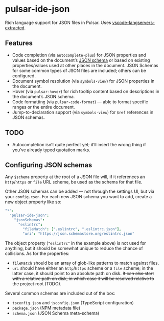 # pulsar-ide-json

Rich language support for JSON files in Pulsar. Uses [vscode-langservers-extracted](https://www.npmjs.com/package/vscode-langservers-extracted).

## Features

* Code completion (via `autocomplete-plus`) for JSON properties and values based on the document’s [JSON schema](https://json-schema.org/) or based on existing properties/values used at other places in the document. JSON Schemas for some common types of JSON files are included; others can be configured.
* Document symbol resolution (via `symbols-view`) for JSON properties in the document.
* Hover (via `pulsar-hover`) for rich tooltip content based on descriptions in the document’s JSON schema.
* Code formatting (via `pulsar-code-format`) — able to format specific ranges or the entire document.
* Jump-to-declaration support (via `symbols-view`) for `$ref` references in JSON schemas.

## TODO

* Autocompletion isn’t quite perfect yet; it’ll insert the wrong thing if you’ve already typed quotation marks.

## Configuring JSON schemas

Any `$schema` property at the root of a JSON file will, if it references an `http`/`https` or `file` URL scheme, be used as the schema for that file.

Other JSON schemas can be added — not through the settings UI, but via your `config.cson`. For each new JSON schema you want to add, create a new object property like so:

```coffeescript
"*":
  "pulsar-ide-json":
    "jsonSchemas":
      "eslintrc":
        "fileMatch": [".eslintrc", ".eslintrc.json"],
        "uri": "https://json.schemastore.org/eslintrc.json"
```

The object property (`"eslintrc"` in the example above) is not used for anything, but it should be somewhat unique to reduce the chance of collisions. As for the properties:

* `fileMatch` should be an array of glob-like patterns to match against files.
* `uri` should have either an `http`/`https` scheme or a `file` scheme; in the latter case, it should point to an absolute path on disk. ~~It can also start with a relative path on disk, in which case it will be resolved relative to the project root (TODO).~~

Several common schemas are included out of the box:

* `tsconfig.json` and `jsconfig.json` (TypeScript configuration)
* `package.json` (NPM metadata file)
* `schema.json` (JSON Schema meta-schema)
